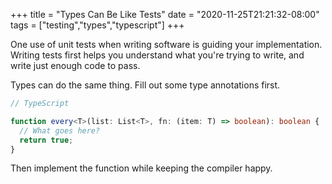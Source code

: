 +++
title = "Types Can Be Like Tests"
date = "2020-11-25T21:21:32-08:00"
tags = ["testing","types","typescript"]
+++

One use of unit tests when writing software is guiding your implementation. Writing tests first helps you understand what you're trying to write, and write just enough code to pass.

Types can do the same thing. Fill out some type annotations first.

```ts
// TypeScript

function every<T>(list: List<T>, fn: (item: T) => boolean): boolean {
  // What goes here?
  return true;
}
```

Then implement the function while keeping the compiler happy.
